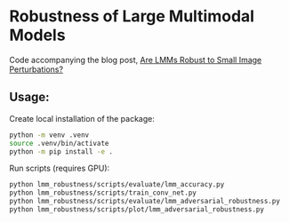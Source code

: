 # Robustness of Large Multimodal Models
Code accompanying the blog post, [Are LMMs Robust to Small Image Perturbations?](https://berndprach.github.io/blog-posts/2025/07/AreLMMsRobust/)


## Usage:
Create local installation of the package:
```bash
python -m venv .venv
source .venv/bin/activate
python -m pip install -e .
```

Run scripts (requires GPU):
```bash
python lmm_robustness/scripts/evaluate/lmm_accuracy.py
python lmm_robustness/scripts/train_conv_net.py
python lmm_robustness/scripts/evaluate/lmm_adversarial_robustness.py
python lmm_robustness/scripts/plot/lmm_adversarial_robustness.py
```
